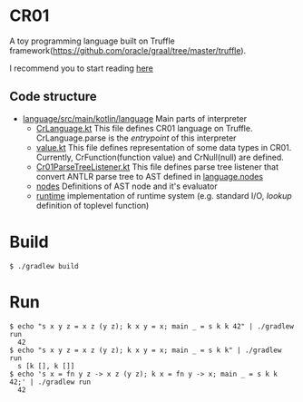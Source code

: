 # CR01

A toy programming language built on Truffle framework(https://github.com/oracle/graal/tree/master/truffle).

I recommend you to start reading [here](https://github.com/takoeight0821/cr01/blob/master/language/src/main/kotlin/language/CrLanguage.kt)

## Code structure

* [language/src/main/kotlin/language](https://github.com/takoeight0821/cr01/tree/master/language/src/main/kotlin/language) Main parts of interpreter
  * [CrLanguage.kt](https://github.com/takoeight0821/cr01/blob/master/language/src/main/kotlin/language/CrLanguage.kt) This file defines CR01 language on Truffle. CrLanguage.parse is the *entrypoint* of this interpreter
  * [value.kt](https://github.com/takoeight0821/cr01/blob/master/language/src/main/kotlin/language/value.kt) This file defines representation of some data types in CR01. Currently, CrFunction(function value) and CrNull(null) are defined.
  * [Cr01ParseTreeListener.kt](https://github.com/takoeight0821/cr01/blob/master/language/src/main/kotlin/language/Cr01ParseTreeListener.kt) This file defines parse tree listener that convert ANTLR parse tree to AST defined in [language.nodes](https://github.com/takoeight0821/cr01/tree/master/language/src/main/kotlin/language/nodes)
  * [nodes](https://github.com/takoeight0821/cr01/tree/master/language/src/main/kotlin/language/nodes) Definitions of AST node and it's evaluator
  * [runtime](https://github.com/takoeight0821/cr01/tree/master/language/src/main/kotlin/language/runtime) implementation of runtime system (e.g. standard I/O, *lookup* definition of toplevel function)

# Build

```shell script
$ ./gradlew build
```

# Run

```shell script
$ echo "s x y z = x z (y z); k x y = x; main _ = s k k 42" | ./gradlew run
  42
$ echo "s x y z = x z (y z); k x y = x; main _ = s k k" | ./gradlew run
  s [k [], k []]
$ echo 's x = fn y z -> x z (y z); k x = fn y -> x; main _ = s k k 42;' | ./gradlew run
  42
```